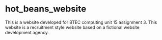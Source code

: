 # hot_beans_website
This is a website developed for BTEC computing unit 15 assignment 3. This website is a recruitment style website based on a fictional website development agency. 

